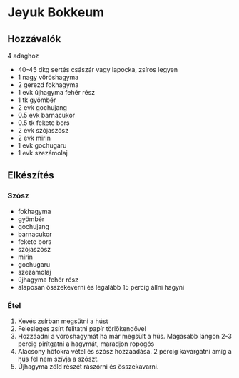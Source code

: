 # Jeyuk Bokkeum

## Hozzávalók
4 adaghoz
- 40-45 dkg sertés császár vagy lapocka, zsíros legyen
- 1 nagy vöröshagyma
- 2 gerezd fokhagyma
- 1 evk újhagyma fehér rész
- 1 tk gyömbér
- 2 evk gochujang
- 0.5 evk barnacukor
- 0.5 tk fekete bors
- 2 evk szójaszósz
- 2 evk mirin
- 1 evk gochugaru
- 1 evk szezámolaj

## Elkészítés

### Szósz
- fokhagyma
- gyömbér
- gochujang
- barnacukor
- fekete bors
- szójaszósz
- mirin
- gochugaru
- szezámolaj
- újhagyma fehér rész
- alaposan összekeverni és legalább 15 percig állni hagyni

### Étel
1. Kevés zsírban megsütni a húst
2. Felesleges zsírt felitatni papír törlőkendővel
3. Hozzáadni a vöröshagymát ha már megsült a hús. Magasabb lángon 2-3 percig pirítgatni a hagymát, maradjon ropogós
4. Alacsony hőfokra vétel és szósz hozzáadása. 2 percig kavargatni amíg a hús fel nem szívja a szószt.
5. Újhagyma zöld részét rászórni és összekavarni.